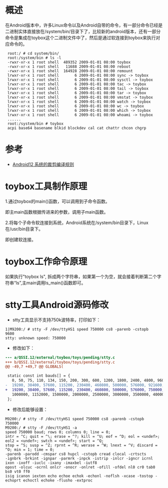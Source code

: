 # 概述

在Android版本中，许多Linux命令以及Android自带的命令，有一部分命令已经是二进制实体直接放在/system/bin/目录下了，比较新的android版本，还有一部分命令是集成在toybox这个二进制文件中了，然后是通过软连接到toybox来执行对应命令的。

```shell
 root:/ # cd system/bin/
 root:/system/bin # ls -l
 -rwxr-xr-x 1 root shell  489352 2009-01-01 08:00 toybox
 -rwxr-xr-x 1 root shell   11688 2009-01-01 08:00 reboot
 -rwxr-xr-x 1 root shell  164928 2009-01-01 08:00 remount
 lrwxr-xr-x 1 root shell       6 2009-01-01 08:00 sync -> toybox
 lrwxr-xr-x 1 root shell       6 2009-01-01 08:00 sysctl -> toybox
 lrwxr-xr-x 1 root shell       6 2009-01-01 08:00 tac -> toybox
 lrwxr-xr-x 1 root shell       6 2009-01-01 08:00 tail -> toybox
 lrwxr-xr-x 1 root shell       6 2009-01-01 08:00 tar -> toybox
 lrwxr-xr-x 1 root shell       6 2009-01-01 08:00 vmstat -> toybox
 lrwxr-xr-x 1 root shell       6 2009-01-01 08:00 watch -> toybox
 lrwxr-xr-x 1 root shell       6 2009-01-01 08:00 wc -> toybox
 lrwxr-xr-x 1 root shell       6 2009-01-01 08:00 which -> toybox
 lrwxr-xr-x 1 root shell       6 2009-01-01 08:00 whoami -> toybox
 ......
 root:/system/bin # toybox
 acpi base64 basename blkid blockdev cal cat chattr chcon chgrp 
```

# 参考

* [Android12 系统的裁剪编译规则](https://blog.csdn.net/ldswfun/article/details/119783255)

# toybox工具制作原理

1.通过toybox的main()函数，可以调用到子命令函数。

即主main函数根据传进来的参数，调用子main函数。

2.将每个子命令软连接到系统，Android系统在/system/bin目录下，Linux在/usr/bin目录下。

即创建软连接。

# toybox工作命令原理

如果执行"toybox ls", 拆成两个字符串，如果第一个为空，就会接着判断第二个字符串“ls”,主main调用ls_main()函数即可。

# stty工具Android源码修改

* stty工具显示不支持750k波特率，打印如下：
```shell
1|M9200:/ # stty -F /dev/ttyHS1 speed 750000 cs8 -parenb -cstopb
9600
stty: unknown speed: 750000
```

* 修改如下：
```diff
--- a/QSSI.12/external/toybox/toys/pending/stty.c
+++ b/QSSI.12/external/toybox/toys/pending/stty.c
@@ -49,7 +49,7 @@ GLOBALS(

 static const int bauds[] = {
   0, 50, 75, 110, 134, 150, 200, 300, 600, 1200, 1800, 2400, 4800, 9600,
-  19200, 38400, 57600, 115200, 230400, 460800, 500000, 576000, 921600,
+  19200, 38400, 57600, 115200, 230400, 460800, 500000, 576000, 750000, 921600,
   1000000, 1152000, 1500000, 2000000, 2500000, 3000000, 3500000, 4000000
 };
```

* 修改后能够设置：
```shell
M9200:/ # stty -F /dev/ttyHS1 speed 750000 cs8 -parenb -cstopb
750000
M9200:/ # stty -F /dev/ttyHS1 -a
speed 750000 baud; rows 0; columns 0; line = 0;
intr = ^C; quit = ^\; erase = ^?; kill = ^U; eof = ^D; eol = <undef>; eol2 = <undef>; swtch = <undef>; start = ^Q;
stop = ^S; susp = ^Z; rprnt = ^R; werase = ^W; lnext = ^V; discard = ^O; min = 1; time = 0;
-parenb -parodd -cmspar cs8 hupcl -cstopb cread clocal -crtscts
-ignbrk -brkint -ignpar -parmrk -inpck -istrip -inlcr -igncr icrnl ixon -ixoff -iuclc -ixany -imaxbel -iutf8
opost -olcuc -ocrnl onlcr -onocr -onlret -ofill -ofdel nl0 cr0 tab0 bs0 vt0 ff0
isig icanon iexten echo echoe echok -echonl -noflsh -xcase -tostop -echoprt echoctl echoke -flusho -extproc
```